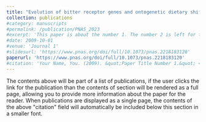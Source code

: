 ```yaml
---
title: "Evolution of bitter receptor genes and ontogenetic dietary shift in a frog"
collection: publications
#category: manuscripts
#permalink: /publication/PNAS_2023
#excerpt: 'This paper is about the number 1. The number 2 is left for future work.'
#date: 2009-10-01
#venue: 'Journal 1'
#slidesurl: 'https://www.pnas.org/doi/full/10.1073/pnas.2218183120'
paperurl: 'https://www.pnas.org/doi/full/10.1073/pnas.2218183120'
#citation: 'Your Name, You. (2009). &quot;Paper Title Number 1.&quot; <i>Journal 1</i>. 1(1).'
---
```


The contents above will be part of a list of publications, if the user clicks the link for the publication than the contents of section will be rendered as a full page, allowing you to provide more information about the paper for the reader. When publications are displayed as a single page, the contents of the above "citation" field will automatically be included below this section in a smaller font.

